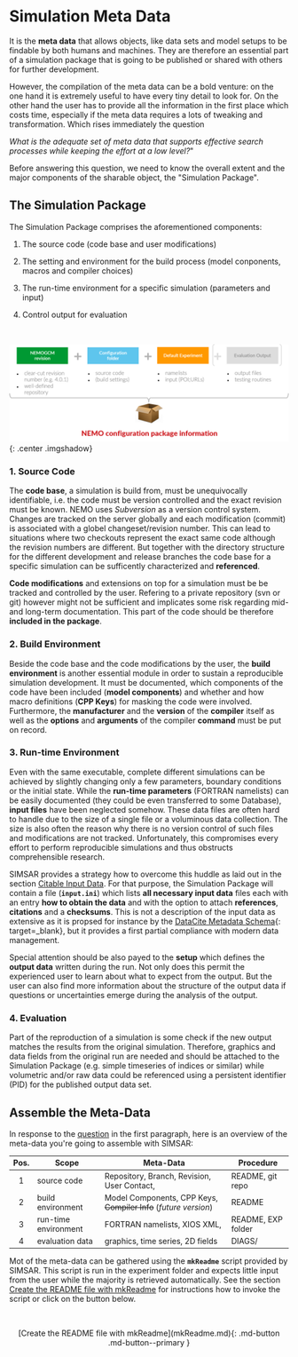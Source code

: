 # Simulation Meta Data

It is the **meta data** that allows objects, like data sets and model setups to be findable by both humans and machines. They are therefore an essential part of a simulation package that is going to be published or shared with others for further development.

However, the compilation of the meta data can be a bold venture: on the one hand it is extremely useful to have every tiny detail to look for. On the other hand the user has to provide all the information in the first place which costs time, especially if the meta data requires a lots of tweaking and transformation. Which rises immediately the question 

<a name="question">*What is the adequate set of meta data that supports effective search processes while  keeping the effort at a low level?*"</a>

Before answering this question, we need to know the overall extent and the major components of the sharable object, the "Simulation Package".

## The Simulation Package

The Simulation Package comprises the aforementioned components:

1. The source code (code base and user modifications)

2. The setting and environment  for the build process (model conponents, macros and compiler choices)

3. The run-time environment for a specific simulation (parameters and input)

4. Control output for evaluation

&nbsp;  



![](img/simsar_SimulationPackage.png){: .center .imgshadow}

### 1. Source Code

The **code base**, a simulation is build from, must be unequivocally identifiable, i.e. the code must be version controlled and the exact revision must be known. NEMO uses *Subversion* as a version control system. Changes are tracked on the server globally and each modification (commit) is associated with a globel changeset/revision number. This can lead to situations where two checkouts represent the exact same code although the revision numbers are different. But together with the directory structure for the different development and release branches the code base for a specific simulation can be sufficently characterized and **referenced**.

**Code modifications** and extensions on top for a simulation must be be tracked and controlled by the user. Refering to a private repository (svn or git) however might not be sufficient and implicates some risk regarding mid- and long-term documentation. This part of the code should be therefore **included in the package**.

### 2. Build Environment

Beside the code base and the code modifications by the user, the **build environment** is another essential module in order to sustain a reproducible  simulation development. It must be documented, which components of the code have been included (**model components**) and whether and how macro definitions (**CPP Keys**) for masking the code were involved. Furthermore, the **manufacturer** and the **version** of the **compiler** itself as well as the **options** and **arguments** of the compiler **command** must be put on record.

### 3. Run-time Environment

Even with the same executable, complete different simulations can be achieved by slightly changing only a few parameters, boundary conditions or the initial state. While the **run-time parameters** (FORTRAN namelists) can be easily documented (they could be even transferred to some Database), **input files** have been neglected somehow. These data files are often hard to handle due to the size of a single file or a voluminous data collection. The size is also often the reason why there is no version control of such files and modifications are not tracked. Unfortunately, this compromises every effort to perform reproducible simulations and thus obstructs comprehensible research.

SIMSAR provides a strategy how to overcome this huddle as laid out in the section [Citable Input Data](inputdata.md). For that purpose, the Simulation Package will contain a file (**`input.ini`**) which lists **all necessary input data** files each with an entry **how to obtain the data** and with the option to attach **references**, **citations** and a **checksums**. This is not a description of the input data as extensive as it is propsed for instance by the [DataCite Metadata Schema](https://support.datacite.org/docs/schema-properties-overview-v41){: target=_blank}, but it provides a first partial compliance with modern data management.

Special attention should be also payed to the **setup** which defines the **output data** written during the run. Not only does this permit the experienced user to learn about what to expect from the output. But the user can also find more information about the structure of the output data if questions or uncertainties emerge during the analysis of the output.

### 4. Evaluation

Part of the reproduction of a simulation is some check if the new output matches the results from the original simulation. Therefore, graphics and data fields from the original run are needed and should be attached to the Simulation Package (e.g. simple timeseries of indices or similar) while volumetric and/or raw data could be referenced using a persistent identifier (PID) for the published output data set.



## Assemble the Meta-Data

In response to the [question](#question) in the first paragraph, here is an overview of the meta-data you're going to assemble with SIMSAR:

| Pos. | Scope                | Meta-Data                                                    | Procedure          |
| :--: | -------------------- | ------------------------------------------------------------ | ------------------ |
|  1   | source code          | Repository, Branch, Revision, User Contact,                  | README, git repo   |
|  2   | build environment    | Model Components, CPP Keys, ~~Compiler Info~~ (*future version*) | README             |
|  3   | run-time environment | FORTRAN namelists, XIOS XML,                                 | README, EXP folder |
|  4   | evaluation data      | graphics, time series, 2D fields                             | DIAGS/             |

Mot of the meta-data can be gathered using the **`mkReadme`** script provided by SIMSAR. This script is run in the experiment folder and expects little input from the user while the majority is retrieved automatically. See the section [Create the README file with mkReadme](mkReadme.md) for instructions how to invoke the script or click on the button below.

&nbsp;



<center>[Create the README file with mkReadme](mkReadme.md){: .md-button .md-button--primary }</center>
&nbsp;  